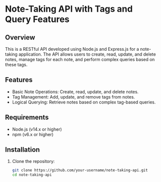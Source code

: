 # Note-Taking API with Tags and Query Features

## Overview

This is a RESTful API developed using Node.js and Express.js for a note-taking application. The API allows users to create, read, update, and delete notes, manage tags for each note, and perform complex queries based on these tags.

## Features

- Basic Note Operations: Create, read, update, and delete notes.
- Tag Management: Add, update, and remove tags from notes.
- Logical Querying: Retrieve notes based on complex tag-based queries.

## Requirements

- Node.js (v14.x or higher)
- npm (v6.x or higher)

## Installation

1. Clone the repository:

   ```bash
   git clone https://github.com/your-username/note-taking-api.git
   cd note-taking-api
